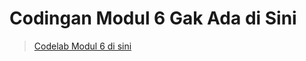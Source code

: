 # Codingan Modul 6 Gak Ada di Sini

> [Codelab Modul 6 di sini](https://github.com/RadyaI/PBO_H_Radya_370_PART-2/blob/master/src/main/java/codelab/codelab_6.java)